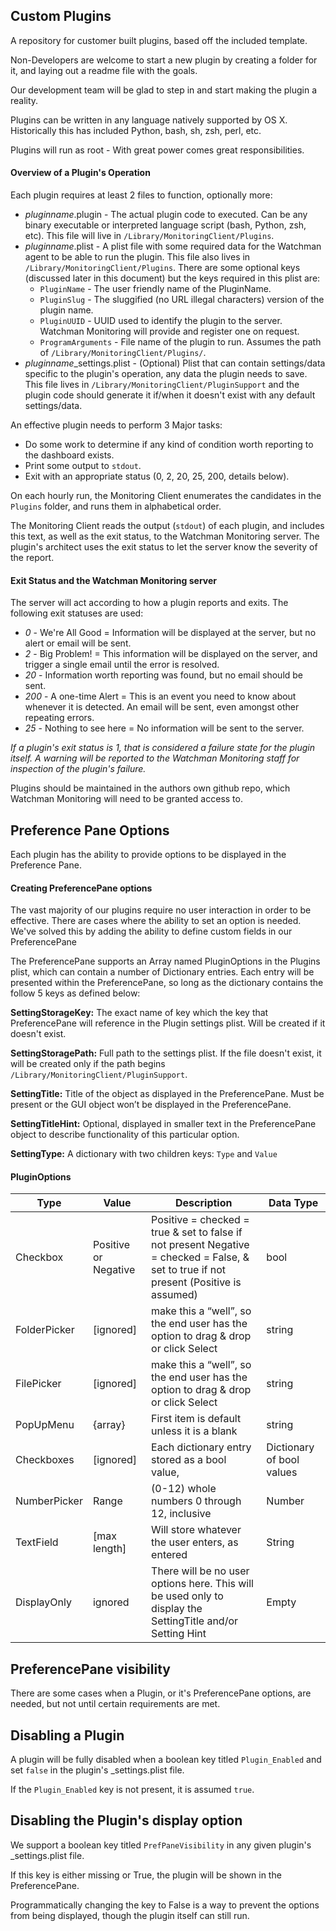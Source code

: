 ## Custom Plugins

A repository for customer built plugins, based off the included template.  

Non-Developers are welcome to start a new plugin by creating a folder for it, and laying out a readme file with the goals.  

Our development team will be glad to step in and start making the plugin a reality.  

Plugins can be written in any language natively supported by OS X. Historically this has included Python, bash, sh, zsh, perl, etc.  

Plugins will run as root - With great power comes great responsibilities.  

#### Overview of a Plugin's Operation

Each plugin requires at least 2 files to function, optionally more:
- *pluginname*.plugin - The actual plugin code to executed. Can be any binary executable or interpreted language script (bash, Python, zsh, etc). This file will live in `/Library/MonitoringClient/Plugins`.
- *pluginname*.plist - A plist file with some required data for the Watchman agent to be able to run the plugin. This file also lives in `/Library/MonitoringClient/Plugins`. There are some optional keys (discussed later in this document) but the keys required in this plist are:
  - `PluginName` - The user friendly name of the PluginName.
  - `PluginSlug` - The sluggified (no URL illegal characters) version of the plugin name.
  - `PluginUUID` - UUID used to identify the plugin to the server. Watchman Monitoring will provide and register one on request.
  - `ProgramArguments` - File name of the plugin to run. Assumes the path of `/Library/MonitoringClient/Plugins/`.
- *pluginname*_settings.plist - (Optional) Plist that can contain settings/data specific to the plugin's operation, any data the plugin needs to save. This file lives in `/Library/MonitoringClient/PluginSupport` and the plugin code should generate it if/when it doesn't exist with any default settings/data.

An effective plugin needs to perform 3 Major tasks:

* Do some work to determine if any kind of condition worth reporting to the dashboard exists.
* Print some output to `stdout`.
* Exit with an appropriate status (0, 2, 20, 25, 200, details below).

On each hourly run, the Monitoring Client enumerates the candidates in the `Plugins` folder, and runs them in alphabetical order.

The Monitoring Client reads the output (`stdout`) of each plugin, and includes this text, as well as the exit status, to the Watchman Monitoring server. The plugin's architect uses the exit status to let the server know the severity of the report.


#### Exit Status and the Watchman Monitoring server

The server will act according to how a plugin reports and exits.  The following exit statuses are used:

* *0* - We're All Good = Information will be displayed at the server, but no alert or email will be sent.
* *2* - Big Problem! = This information will be displayed on the server, and trigger a single email until the error is resolved.
* *20* - Information worth reporting was found, but no email should be sent.
* *200* - A one-time Alert = This is an event you need to know about whenever it is detected. An email will be sent, even amongst other repeating errors.
* *25* - Nothing to see here = No information will be sent to the server.

_If a plugin's exit status is 1, that is considered a failure state for the plugin itself. A warning will be reported to the Watchman Monitoring staff for inspection of the plugin's failure._

Plugins should be maintained in the authors own github repo, which Watchman Monitoring will need to be granted access to.


## Preference Pane Options

Each plugin has the ability to provide options to be displayed in the Preference Pane.


#### Creating PreferencePane options

The vast majority of our plugins require no user interaction in order to be effective. There are cases where the ability to set an option is needed. We've solved this by adding the ability to define custom fields in our PreferencePane

The PreferencePane supports an Array named PluginOptions in the Plugins plist, which can contain a number of Dictionary entries. Each entry will be presented within the PreferencePane, so long as the dictionary contains the follow 5 keys as defined below:

**SettingStorageKey:**
	The exact name of key which the key that PreferencePane will reference in the Plugin settings plist. Will be created if it doesn't exist.

**SettingStoragePath:**
  Full path to the settings plist. If the file doesn't exist, it will be created only if the path begins `/Library/MonitoringClient/PluginSupport`.

**SettingTitle:**
	Title of the object as displayed in the PreferencePane. Must be present or the GUI object won’t be displayed in the PreferencePane.

**SettingTitleHint:**
	Optional, displayed in smaller text in the PreferencePane object to describe functionality of this particular option.

**SettingType:**
	A dictionary with two children keys: `Type` and `Value`

#### PluginOptions

|Type|Value|Description|Data Type|
|------|-----|-----|----|
|Checkbox|Positive or Negative|Positive = checked = true & set to false if not present Negative = checked = False, & set to true if not present (Positive is assumed)|bool|
|FolderPicker|[ignored]|make this a “well”, so the end user has the option to drag & drop or click Select|string|
|FilePicker|[ignored]|make this a “well”, so the end user has the option to drag & drop or click Select|string|
|PopUpMenu|{array}|First item is default unless it is a blank|string|
|Checkboxes|[ignored]|Each dictionary entry stored as a bool value, |Dictionary of bool values|
|NumberPicker|Range|(0-12) whole numbers 0 through 12, inclusive|Number|
|TextField|[max length]|Will store whatever the user enters, as entered|String|
|DisplayOnly|ignored|There will be no user options here. This will be used only to display the SettingTitle and/or Setting Hint|Empty|


## PreferencePane visibility

There are some cases when a Plugin, or it's PreferencePane options, are needed, but not until certain requirements are met.

## Disabling a Plugin

A plugin will be fully disabled when a boolean key titled `Plugin_Enabled` and set `false` in the plugin's _settings.plist file.

If the `Plugin_Enabled` key is not present, it is assumed `true`.


## Disabling the Plugin's display option

We support a boolean key titled `PrefPaneVisibility` in any given plugin's _settings.plist file.

If this key is either missing or True, the plugin will be shown in the PreferencePane.

Programmatically changing the key to False is a way to prevent the options from being displayed, though the plugin itself can still run.
